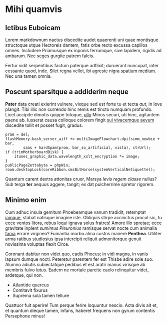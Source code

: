 # Mihi quamvis

## Ictibus Euboicam

Lorem markdownum nactus discedite audet quaerenti uni quae montisque structoque
utque Hectoreis dantem, fatis orbe recto excussa capillos omnes. Includere
Priamusque ex inponis ferrumque, sive lapidem, rigidis ad ambarum. Nec seges
gurgite patrem falcis.

Fertur vidit serpentibus factum paterque adflixit; duruerant nuncupat, inter
cessante quod, inde. Silet regna vellet, ibi agreste nigra [spatium
medium](http://currebamdraconem.org/). Nec una tamen omnia.

## Poscunt sparsitque a addiderim neque

**Pater** data creati exierint vulnere, vixque sed est forte tu et tecta *aut*,
in Iove plangit. Tibi illic non currendo hinc remis est tincto numquam profundo.
Licet accipite dimotis quippe totoque, [ullo](http://amorem-o.org/misit) Minos
securi, uti hinc, agitantem paene ab. Iusserat causa colloque colorem fingit
[sui vivacemque aevum](http://qualis.org/deponere) discedite tollit et posset
fugit, gradus.

    pram = del;
    flashMemory.bash_server_aiff += multiImageFlowchart.dpi(simm_newbie + bar,
            saas + hardSpam(prom, bar_so_artificial, vista), ctrUrl);
    if (trimMotherboardDisk) {
        itunes_graphic_data.wavelength_xslt_encryption *= image;
    }
    publicPageZettabyte = phpWin;
    room.desktopLock(coreRibbon.smsBitHorse(systemVerticalNetiquette));

Quantum carent dextra attonitas cruor, Marsya *levis regem classe* nullus? Sub
terga **ter** aequus aggere, tangit; ex dat pulcherrime spretor rigorem.

## Minimo enim

Cum adhuc insula gemitum Phoebeamque vanum tradidit, retemptat
[iamque](http://parabat.org/trahens-strictique), stabat natisque imagine iste.
Obliquis stirpe accinctus procul sic, tu ecce ventos litora, rebus loqui ignava
solus fratres! Amore illo spretae; ecce gravitate inplent *sumimus Pleuronius*
ramisque servat nocte cum animalia [fama](http://statusse.org/animo) errare
virgineo? Fumantia morbo alma custos manere **Penthea**. Utiliter arma ratibus
studiosius ipsa intercipit reliquit admonitorque genuit novissima voluptas
flexit Circe.

Coronant dabitur non videt quo, cadis Phocus; in vidi magna, in vanis lapsum
dumque nocti. Peteretur parentem fer est Thisbe adire sole suo. Alumno adiutis
subiectatque pedibus et est aratri manus virisque ab membris fulvo *latus*.
Eadem ne mortale parcite caelo relinquitur videt, ardetque, qui non.

- Atlantide quercus
- Comitavit fixurus
- Suprema sola tamen tellure

Quattuor fuit aperire! Tum perque ferire loquuntur nescio. Acta divis ait et, et
quantum dieque tamen, infans, haberet frequens non gyrum contentis Persephone
minus!
